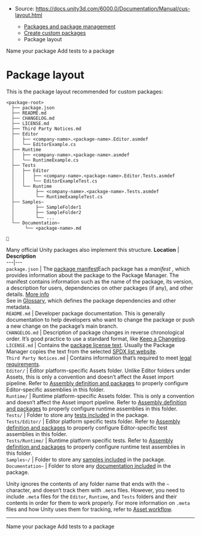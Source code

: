 * Source: https://docs.unity3d.com/6000.0/Documentation/Manual/cus-layout.html

  * [Packages and package management](https://docs.unity3d.com/6000.0/Documentation/Manual/PackagesList.html)
  * [Create custom packages](https://docs.unity3d.com/6000.0/Documentation/Manual/CustomPackages.html)
  * Package layout


[](https://docs.unity3d.com/6000.0/Documentation/Manual/cus-naming.html)
Name your package
[](https://docs.unity3d.com/6000.0/Documentation/Manual/cus-tests.html)
Add tests to a package
# Package layout
This is the package layout recommended for custom packages:
```
<package-root>
  ├── package.json
  ├── README.md
  ├── CHANGELOG.md
  ├── LICENSE.md
  ├── Third Party Notices.md
  ├── Editor
  │   ├── <company-name>.<package-name>.Editor.asmdef
  │   └── EditorExample.cs
  ├── Runtime
  │   ├── <company-name>.<package-name>.asmdef
  │   └── RuntimeExample.cs
  ├── Tests
  │   ├── Editor
  │   │   ├── <company-name>.<package-name>.Editor.Tests.asmdef
  │   │   └── EditorExampleTest.cs
  │   └── Runtime
  │        ├── <company-name>.<package-name>.Tests.asmdef
  │        └── RuntimeExampleTest.cs
  ├── Samples~
  │        ├── SampleFolder1
  │        ├── SampleFolder2
  │        └── ...
  └── Documentation~
       └── <package-name>.md


```

Many official Unity packages also implement this structure.
**Location** | **Description**  
---|---  
`package.json` | The [package manifest](https://docs.unity3d.com/6000.0/Documentation/Manual/upm-manifestPkg.html)Each package has a _manifest_ , which provides information about the package to the Package Manager. The manifest contains information such as the name of the package, its version, a description for users, dependencies on other packages (if any), and other details. [More info](https://docs.unity3d.com/6000.0/Documentation/Manual/upm-manifestPkg.html)  
See in [Glossary](https://docs.unity3d.com/6000.0/Documentation/Manual/Glossary.html#Packagemanifest), which defines the package dependencies and other metadata.  
`README.md` | Developer package documentation. This is generally documentation to help developers who want to change the package or push a new change on the package’s main branch.  
`CHANGELOG.md` | Description of package changes in reverse chronological order. It’s good practice to use a standard format, like [Keep a Changelog](http://keepachangelog.com/en/1.0.0/).  
`LICENSE.md` | Contains the [package license text](https://docs.unity3d.com/6000.0/Documentation/Manual/cus-legal.html). Usually the Package Manager copies the text from the selected [SPDX list website](https://spdx.org/licenses/).  
`Third Party Notices.md` | Contains information that’s required to meet [legal requirements](https://docs.unity3d.com/6000.0/Documentation/Manual/cus-legal.html).  
`Editor/` | Editor platform-specific Assets folder. Unlike Editor folders under Assets, this is only a convention and doesn’t affect the Asset import pipeline. Refer to [Assembly definition and packages](https://docs.unity3d.com/6000.0/Documentation/Manual/cus-asmdef.html) to properly configure Editor-specific assemblies in this folder.  
`Runtime/` | Runtime platform-specific Assets folder. This is only a convention and doesn’t affect the Asset import pipeline. Refer to [Assembly definition and packages](https://docs.unity3d.com/6000.0/Documentation/Manual/cus-asmdef.html) to properly configure runtime assemblies in this folder.  
`Tests/` | Folder to store any [tests included](https://docs.unity3d.com/6000.0/Documentation/Manual/cus-tests.html) in the package.  
`Tests/Editor/` | Editor platform specific tests folder. Refer to [Assembly definition and packages](https://docs.unity3d.com/6000.0/Documentation/Manual/cus-asmdef.html) to properly configure Editor-specific test assemblies in this folder.  
`Tests/Runtime/` | Runtime platform specific tests. Refer to [Assembly definition and packages](https://docs.unity3d.com/6000.0/Documentation/Manual/cus-asmdef.html) to properly configure runtime test assemblies in this folder.  
`Samples~/` | Folder to store any [samples included](https://docs.unity3d.com/6000.0/Documentation/Manual/cus-samples.html) in the package.  
`Documentation~` | Folder to store any [documentation included](https://docs.unity3d.com/6000.0/Documentation/Manual/cus-document.html) in the package.  
  

Unity ignores the contents of any folder name that ends with the `~` character, and doesn’t track them with `.meta` files. However, you need to include `.meta` files for the `Editor`, `Runtime`, and `Tests` folders and their contents in order for them to work properly. For more information on `.meta` files and how Unity uses them for tracking, refer to [Asset workflow](https://docs.unity3d.com/6000.0/Documentation/Manual/AssetWorkflow.html).
* * *
[](https://docs.unity3d.com/6000.0/Documentation/Manual/cus-naming.html)
Name your package
[](https://docs.unity3d.com/6000.0/Documentation/Manual/cus-tests.html)
Add tests to a package
